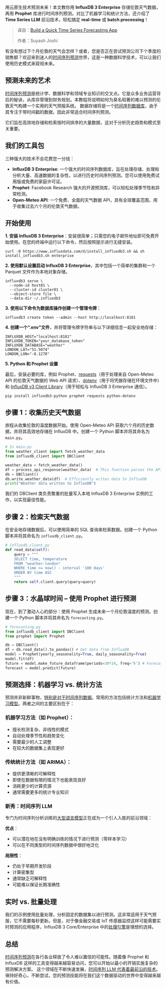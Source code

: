 <!--
title: 构建一个快速的时间序列预测应用
cover: https://cdn.thenewstack.io/media/2025/05/c0c9e2c8-forecast.png
summary: 用云原生技术预测未来！本文教你用 **InfluxDB 3 Enterprise** 存储伦敦天气数据，再用 **Prophet** 库进行时间序列预测。对比了机器学习和统计方法，还介绍了 **Time Series LLM** 前沿技术，轻松搞定 **real-time** 或 **batch processing**！
-->

用云原生技术预测未来！本文教你用 **InfluxDB 3 Enterprise** 存储伦敦天气数据，再用 **Prophet** 库进行时间序列预测。对比了机器学习和统计方法，还介绍了 **Time Series LLM** 前沿技术，轻松搞定 **real-time** 或 **batch processing**！

> 译自：[Build a Quick Time Series Forecasting App](https://thenewstack.io/build-a-quick-time-series-forecasting-app/)
> 
> 作者：Suyash Joshi

有没有想过下个月伦敦的天气会怎样？或者，您是否正在尝试预测公司下个季度的销售额？欢迎来到迷人的[时间序列预测](https://thenewstack.io/time-series-forecasting-with-tensorflow-and-influxdb/)世界，这是一种数据科学技术，可以让我们使用历史模式来窥视未来。

## 预测未来的艺术

[时间序列预测](https://www.influxdata.com/time-series-forecasting-methods/?utm_source=vendor&utm_medium=referral&utm_campaign=2025-05_spnsr-ctn_ts-forecasting_tns)是统计学、数据科学和领域专业知识的交叉点。它是众多业务运营背后的秘诀，从库存管理到财务规划。本教程将说明如何为臭名昭著的难以预测的伦敦天气构建一个实用的天气预报系统。
数据存储将是一个[时间序列数据库](https://www.influxdata.com/time-series-database/?utm_source=vendor&utm_medium=referral&utm_campaign=2025-05_spnsr-ctn_ts-forecasting_tns)，由于其专注于带时间戳的数据，因此非常适合时间序列预测。

它们旨在高效地存储和检索按时间排序的大量数据，这对于分析历史趋势和模式至关重要。

## 我们的工具包

三种强大的技术不会花费您一分钱：

*   **InfluxDB 3 Enterprise**: 一个强大的时间序列数据库，旨在处理存储、处理和分析大量、高速数据的复杂性，以进行历史时间序列预测。您可以使用免费试用版或免费的家庭许可证。
*   **Prophet**: Facebook Research 强大的开源预测库，可以轻松处理季节性和异常检测。
*   **Open-Meteo API**: 一个免费、全面的天气数据 API，具有全球覆盖范围，用于收集过去六个月的伦敦天气数据。

## 开始使用

**1. 安装 InfluxDB 3 Enterprise**：安装很简单；只需您的电子邮件地址即可免费开始使用。在您的终端中运行以下命令，然后按照提示进行无缝安装。

```
curl -O https://www.influxdata.com/d/install_influxdb3.sh && sh install_influxdb3.sh enterprise
```

**2. 使用默认设置启动 InfluxDB 3 Enterprise**，其中包括一个简单的集群和一个 Parquet 文件作为本地对象存储。

```
influxdb3 serve \
  --node-id host01 \
  --cluster-id cluster01 \
  --object-store file \
  --data-dir ~/.influxdb3
```

**3. 使用以下命令为数据库操作创建一个管理令牌**：

```
influxdb3 create token --admin --host http://localhost:8181
```

**4. 创建一个“.env”文件**，并将管理令牌字符串与以下详细信息一起安全地存储：

```
INFLUXDB_HOST="localhost:8181"
INFLUXDB_TOKEN="your_database_token"
INFLUXDB_DATABASE="weather"
LONDON_LAT="51.5074"
LONDON_LON="-0.1278"
```

**5. Python 和 Prophet 设置**

最后，安装必要的库，例如 Prophet、[requests](https://pypi.org/project/requests/)（用于处理来自 Open-Meteo API 的伦敦天气数据的 Web API 请求）、[dotenv](https://pypi.org/project/python-dotenv/)（用于将凭据存储在环境文件中）和 [InfluxDB v3 Client Library](https://github.com/InfluxCommunity/influxdb3-python)（用于轻松与 InfluxDB 3 Enterprise 通信）。

```
pip install influxdb3-python prophet requests python-dotenv
```

## 步骤 1：收集历史天气数据

旅程从收集伦敦的温度数据开始。使用 Open-Meteo API 获取六个月的历史数据，并将其高效地存储在 InfluxDB 中。创建一个 Python 脚本并将其命名为 `main.py`。

```python
# In main.py
from weather_client import fetch_weather_data
from influxdb_client import DBClient

weather_data = fetch_weather_data()
df = process_api_response(weather_data)  # This function parses the API response
db = DBClient()
db.write_weather_data(df)  # Efficiently writes data to InfluxDB
print("Weather data written to InfluxDB")
```

我们的 DBClient 类负责繁重的批量写入本地 InfluxDB 3 Enterprise 实例的工作，以实现最佳性能。

## 步骤 2：检索天气数据

在安全地存储数据后，可以使用简单的 SQL 查询来检索数据。创建一个 Python 脚本并将其命名为 `influxdb_client.py`。

```python
# influxdb_client.py
def read_data(self):
    query = """
    SELECT time, temperature
    FROM "weather-london"
    WHERE time >= now() - interval '180 days'
    ORDER BY time ASC
    """
    return self.client.query(query=query)
```

## 步骤 3：水晶球时间 – 使用 Prophet 进行预测

现在，到了激动人心的部分：使用 Prophet 生成未来一个月伦敦温度的预测。创建一个 Python 脚本并将其命名为 `forecasting.py`。

```python
# forecasting.py
from influxdb_client import DBClient
from prophet import Prophet

db = DBClient()
df = db.read_data().to_pandas() # Get data from InfluxDB
model = Prophet(yearly_seasonality=True, daily_seasonality=True)
model.fit(df)
future = model.make_future_dataframe(periods=30*24, freq='h') # Forecast 1 month ahead
forecast = model.predict(future)
```

## 预测选择：机器学习 vs. 统计方法

预测并非新鲜事物，[特别是对于时间序列数据](https://thenewstack.io/data-modeling-part-2-method-for-time-series-databases/)。常用的方法包括统计方法和[机器学习模型](https://thenewstack.io/deploying-scalable-machine-learning-models-for-long-term-sustainability/)。两者之间的主要区别在于：

### 机器学习方法（如 Prophet）：

- 擅长检测复杂、非线性的模式
- 自动处理季节性和趋势变化
- 需要最少的人工调整
- 在较大的数据集上表现更好

### 传统统计方法（如 ARIMA）：

- 提供更清晰的可解释性
- 即使在数据有限的情况下也能表现良好
- 消耗更少的计算资源
- 通常需要更多的统计专业知识

### 新秀：时间序列 LLM

专门为时间序列分析训练的[大型语言模型](https://thenewstack.io/7-guiding-principles-for-working-with-llms/)正在成为一个引人入胜的前沿领域：

**优点**：

- 可以潜在地在没有明确训练的情况下进行预测（零样本学习）
- 可以在不同类型的时间序列数据中很好地泛化

**局限性**：

- 仍处于早期开发阶段
- 计算密集型
- 通常缺乏可解释性
- 可能难以保证长期准确性

## 实时 vs. 批量处理

我们的示例使用批量处理，分析固定的数据集以进行预测。这非常适用于天气预报，它不需要每秒更新。但是，对于像金融交易或 IoT 传感器监控这样可能需要实时预测的应用程序，InfluxDB 3 Core/Enterprise 中的[处理引擎](https://docs.influxdata.com/influxdb3/enterprise/plugins/?utm_source=vendor&utm_medium=referral&utm_campaign=2025-05_spnsr-ctn_ts-forecasting_tns)是理想的选择。

## 总结

[时间序列预测](https://thenewstack.io/what-is-time-series-forecasting/)在各行各业释放了令人难以置信的可能性。随着像 Prophet 和 InfluxDB 这样的工具变得越来越容易访问，您可以开始以最小的开销实施复杂的预测解决方案。
这个领域在不断快速发展，[时间序列 LLM 代表着最前沿的技术](https://thenewstack.io/bridging-time-series-from-edge-to-cloud/)。保持好奇心，不断尝试，您的预测技能将在我们这个数据驱动的世界中变得越来越有价值。